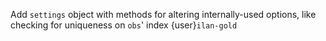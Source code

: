 Add `settings` object with methods for altering internally-used options, like checking for uniqueness on `obs`' index {user}`ilan-gold`

